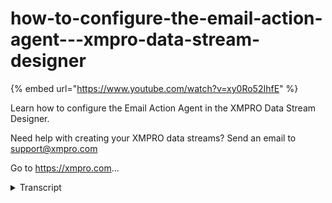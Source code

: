 # how-to-configure-the-email-action-agent---xmpro-data-stream-designer
{% embed url="https://www.youtube.com/watch?v=xy0Ro52IhfE" %}



Learn how to configure the Email Action Agent in the XMPRO Data Stream Designer. 

Need help with creating your XMPRO data streams? Send an email to support@xmpro.com 

Go to https://xmpro.com...
<details>
<summary>Transcript</summary>Learn how to configure the Email Action Agent in the XMPRO Data Stream Designer. 

Need help with creating your XMPRO data streams? Send an email to support@xmpro.com 

Go to https://xmpro.com...
well we are going to look at here is

hard to set up and configure the email

action agent what I already have on my

canvas is an event simulator which will

simulate readings coming from senses

such as vibration and temperature then I

have a data conversion agent which will

convert the temperature data reading

from the double data type to int then I

have a filter agent which will fold out

any temperature readings that are higher

than 100 degrees for these readings I

want to send an email to someone lastly

I will have an event printer which will

just help us look at what the data looks

like now go to the tool box and search

for email you will find it under action

agents to add this a gentle stream click

on the agent and drag it to the canvas

connect the output endpoint of the

folder agent to the input endpoint of

the email agent and the output endpoint

of the email agent to the input end

point of the event printer agent you

will see that a default name has been

given to your email agent to rename this

agent click on the white space and start

typing

click somewhere else on your canvas and

click site to configure this agent

double-click on it

first make sure you using the correct

collection if not select another

collection from the drop-down next you

need to add the name for your SMTP

server at the SMTP port you'd like to

use then add your username and your

password

then at the address you'd like to send

the email from click enter to add it to

the list click something else on your

phone

add the address you'd like to send the

email to I'm just going to send it to

myself press ENTER then add a subject

for your email click somewhere else on

your phone not that you can use

placeholders in either the subject or

the message I'm going to use

placeholders in my message

not that I've added the placeholder 9

temp

as soon as I click out of the message

box this placeholder will be added to

the place all the mapping grid

be sure to map all the placeholders

selecting a value that this placeholder

needs to be replaced with I'm going to

select it then click apply and click

Save verify if you've setup your dream

correctly you can just click on

integrity check since none of my agents

are red everything is fine and I can run

my stream by clicking on publish to view

the live data click on live view select

your event printer and click Save

now you can see that I start coming

through and yeah you can see the email

that I've just received but the

temperature applies all that being

replaced with the temperature
</details>